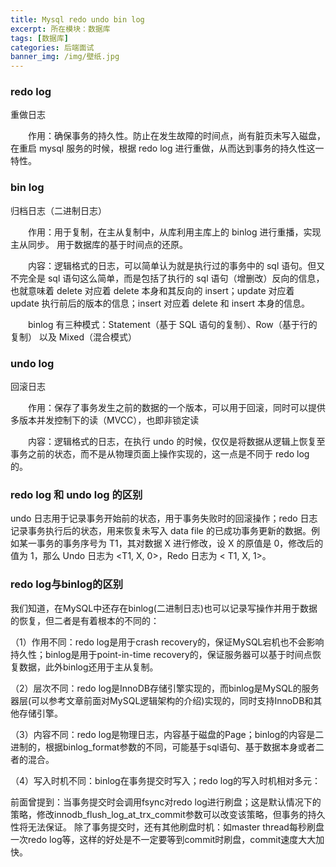 ```yaml
---
title: Mysql redo undo bin log
excerpt: 所在模块：数据库
tags: [数据库]
categories: 后端面试
banner_img: /img/壁纸.jpg
---
```


### redo log

重做日志

　　作用：确保事务的持久性。防止在发生故障的时间点，尚有脏页未写入磁盘，在重启 mysql 服务的时候，根据 redo log 进行重做，从而达到事务的持久性这一特性。

### bin log

归档日志（二进制日志）

　　作用：用于复制，在主从复制中，从库利用主库上的 binlog 进行重播，实现主从同步。 用于数据库的基于时间点的还原。

　　内容：逻辑格式的日志，可以简单认为就是执行过的事务中的 sql 语句。但又不完全是 sql 语句这么简单，而是包括了执行的 sql 语句（增删改）反向的信息，也就意味着 delete 对应着 delete 本身和其反向的 insert；update 对应着 update 执行前后的版本的信息；insert 对应着 delete 和 insert 本身的信息。

　　binlog 有三种模式：Statement（基于 SQL 语句的复制）、Row（基于行的复制） 以及 Mixed（混合模式）



### undo log

回滚日志

　　作用：保存了事务发生之前的数据的一个版本，可以用于回滚，同时可以提供多版本并发控制下的读（MVCC），也即非锁定读

　　内容：逻辑格式的日志，在执行 undo 的时候，仅仅是将数据从逻辑上恢复至事务之前的状态，而不是从物理页面上操作实现的，这一点是不同于 redo log 的。



### redo log 和 undo log 的区别

undo 日志用于记录事务开始前的状态，用于事务失败时的回滚操作；redo 日志记录事务执行后的状态，用来恢复未写入 data file 的已成功事务更新的数据。例如某一事务的事务序号为 T1，其对数据 X 进行修改，设 X 的原值是 0，修改后的值为 1，那么 Undo 日志为 <T1, X, 0>，Redo 日志为 < T1, X, 1>。



### **redo log与binlog的区别**

我们知道，在MySQL中还存在binlog(二进制日志)也可以记录写操作并用于数据的恢复，但二者是有着根本的不同的：

（1）作用不同：redo log是用于crash recovery的，保证MySQL宕机也不会影响持久性；binlog是用于point-in-time recovery的，保证服务器可以基于时间点恢复数据，此外binlog还用于主从复制。

（2）层次不同：redo log是InnoDB存储引擎实现的，而binlog是MySQL的服务器层(可以参考文章前面对MySQL逻辑架构的介绍)实现的，同时支持InnoDB和其他存储引擎。

（3）内容不同：redo log是物理日志，内容基于磁盘的Page；binlog的内容是二进制的，根据binlog_format参数的不同，可能基于sql语句、基于数据本身或者二者的混合。

（4）写入时机不同：binlog在事务提交时写入；redo log的写入时机相对多元：

前面曾提到：当事务提交时会调用fsync对redo log进行刷盘；这是默认情况下的策略，修改innodb_flush_log_at_trx_commit参数可以改变该策略，但事务的持久性将无法保证。
除了事务提交时，还有其他刷盘时机：如master thread每秒刷盘一次redo log等，这样的好处是不一定要等到commit时刷盘，commit速度大大加快。
